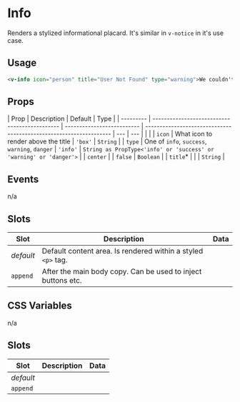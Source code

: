 # Info

Renders a stylized informational placard. It's similar in `v-notice` in it's use case.

## Usage

```html
<v-info icon="person" title="User Not Found" type="warning">We couldn't find the user you're looking for.</v-info>
```

## Props

| Prop      | Description                                   | Default                    | Type                                                               |
| --------- | --------------------------------------------- | -------------------------- | ------------------------------------------------------------------ | --- | --- |
| <!--      | `title`\*                                     | Title for the info section |                                                                    |     | --> |
| `icon`    | What icon to render above the title           | `'box'`                    | `String`                                                           |
| `type`    | One of `info`, `success`, `warning`, `danger` | `'info'`                   | `String as PropType<'info' or 'success' or 'warning' or 'danger'>` |
| `center`  |                                               | `false`                    | `Boolean`                                                          |
| `title`\* |                                               |                            | `String`                                                           |

## Events

n/a

## Slots

| Slot      | Description                                                  | Data |
| --------- | ------------------------------------------------------------ | ---- |
| _default_ | Default content area. Is rendered within a styled `<p>` tag. |      |
| `append`  | After the main body copy. Can be used to inject buttons etc. |      |

## CSS Variables

n/a

## Slots

| Slot      | Description | Data |
| --------- | ----------- | ---- |
| _default_ |             |      |
| `append`  |             |      |

